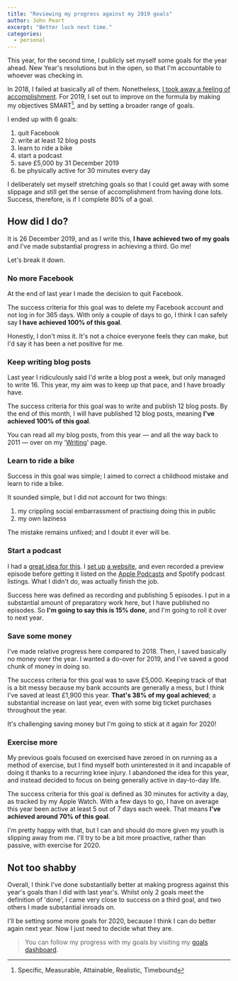 ```yaml
---
title: "Reviewing my progress against my 2019 goals"
author: John Peart
excerpt: "Better luck next time."
categories:
  - personal
---
```


This year, for the second time, I publicly set myself some goals for the year ahead. New Year's resolutions but in the open, so that I'm accountable to whoever was checking in.

In 2018, I failed at basically all of them. Nonetheless, [I took away a feeling of accomplishment](/2018/12/16/ive-failed-my-2018-goals). For 2019, I set out to improve on the formula by making my objectives SMART[^1], and by setting a broader range of goals. 

I ended up with 6 goals:

1. quit Facebook
2. write at least 12 blog posts
3. learn to ride a bike
4. start a podcast
5. save £5,000 by 31 December 2019
6. be physically active for 30 minutes every day

I deliberately set myself stretching goals so that I could get away with some slippage and still get the sense of accomplishment from having done lots. Success, therefore, is if I complete 80% of a goal. 

## How did I do?

It is 26 December 2019, and as I write this, **I have achieved two of my goals** and I've made substantial progress in achieving a third. Go me!

Let's break it down. 

### No more Facebook

At the end of last year I made the decision to quit Facebook.

The success criteria for this goal was to delete my Facebook account and not log in for 365 days. With only a couple of days to go, I think I can safely say **I have achieved 100% of this goal**.

Honestly, I don't miss it. It's not a choice everyone feels they can make, but I'd say it has been a net positive for me.

### Keep writing blog posts

Last year I ridiculously said I'd write a blog post a week, but only managed to write 16. This year, my aim was to keep up that pace, and I have broadly have. 

The success criteria for this goal was to write and publish 12 blog posts. By the end of this month, I will have published 12 blog posts, meaning **I've achieved 100% of this goal**.

You can read all my blog posts, from this year — and all the way back to 2011 — over on my '[Writing](/writing)' page. 

### Learn to ride a bike

Success in this goal was simple; I aimed to correct a childhood mistake and learn to ride a bike. 

It sounded simple, but I did not account for two things:

1. my crippling social embarrassment of practising doing this in public
2. my own laziness

The mistake remains unfixed; and I doubt it ever will be.

### Start a podcast

I had a [great idea for this](/2019/01/27/department-of-bad-ideas). I [set up](/2019/02/11/department-of-bad-ideas-hosting-and-website) [a website](https://podcast.johnpe.art/), and even recorded a preview episode before getting it listed on the [Apple Podcasts](https://pcr.apple.com/id1451459867) and Spotify podcast listings. What I didn't do, was actually finish the job. 

Success here was defined as recording and publishing 5 episodes.  I put in a substantial amount of preparatory work here, but I have published no episodes. So **I'm going to say this is 15% done**, and I'm going to roll it over to next year.

### Save some money

I've made relative progress here compared to 2018. Then, I saved basically no money over the year. I wanted a do-over for 2019, and I've saved a good chunk of money in doing so. 

The success criteria for this goal was to save £5,000. Keeping track of that is a bit messy because my bank accounts are generally a mess, but I think I've saved at least £1,900 this year. **That's 38% of my goal achieved**; a substantial increase on last year, even with some big ticket purchases throughout the year.

It's challenging saving money but I'm going to stick at it again for 2020!

### Exercise more

My previous goals focused on exercised have zeroed in on running as a method of exercise, but I find myself both uninterested in it and incapable of doing it thanks to a recurring knee injury. I abandoned the idea for this year, and instead decided to focus on being generally active in day-to-day life.

The success criteria for this goal is defined as 30 minutes for activity a day, as tracked by my Apple Watch. With a few days to go, I have on average this year been active at least 5 out of 7 days each week. That means **I've achieved around 70% of this goal**. 

I'm pretty happy with that, but I can and should do more given my youth is slipping away from me. I'll try to be a bit more proactive, rather than passive, with exercise for 2020.

## Not too shabby

Overall, I think I've done substantially better at making progress against this year's goals than I did with last year's. Whilst only 2 goals meet the definition of 'done', I came very close to success on a third goal, and two others I made substantial inroads on. 

I'll be setting some more goals for 2020, because I think I can do better again next year. Now I just need to decide what they are.

[^1]: Specific, Measurable, Attainable, Realistic, Timebound

> You can follow my progress with my goals by visiting my [goals dashboard](/goals/2019).